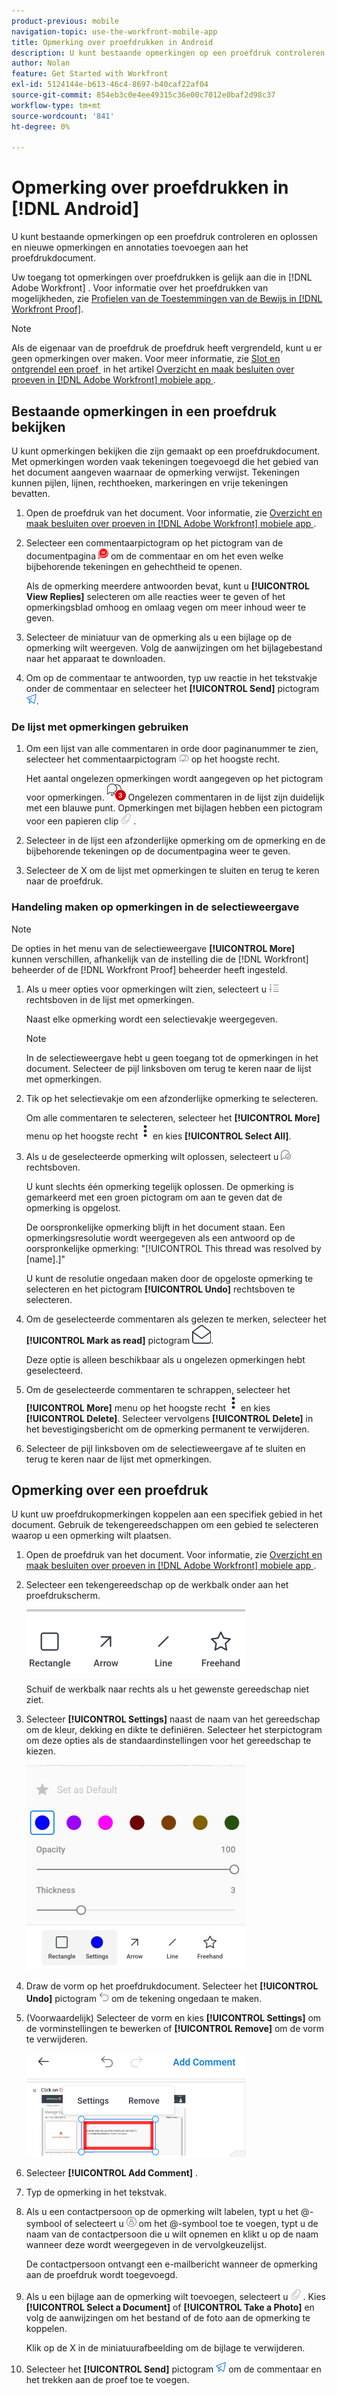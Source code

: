 ```yaml
---
product-previous: mobile
navigation-topic: use-the-workfront-mobile-app
title: Opmerking over proefdrukken in Android
description: U kunt bestaande opmerkingen op een proefdruk controleren en oplossen en nieuwe opmerkingen en annotaties toevoegen aan het proefdrukdocument.
author: Nolan
feature: Get Started with Workfront
exl-id: 5124144e-b613-46c4-8697-b40caf22af04
source-git-commit: 854eb3c0e4ee49315c36e00c7012e0baf2d98c37
workflow-type: tm+mt
source-wordcount: '841'
ht-degree: 0%

---
```


# Opmerking over proefdrukken in [!DNL Android]

U kunt bestaande opmerkingen op een proefdruk controleren en oplossen en nieuwe opmerkingen en annotaties toevoegen aan het proefdrukdocument.

Uw toegang tot opmerkingen over proefdrukken is gelijk aan die in [!DNL Adobe Workfront] . Voor informatie over het proefdrukken van mogelijkheden, zie [&#x200B; Profielen van de Toestemmingen van de Bewijs in  [!DNL Workfront Proof]](../../../workfront-proof/wp-acct-admin/account-settings/proof-perm-profiles-in-wp.md).

>[!NOTE]
>
>Als de eigenaar van de proefdruk de proefdruk heeft vergrendeld, kunt u er geen opmerkingen over maken. Voor meer informatie, zie [&#x200B; Slot en ontgrendel een proef &#x200B;](../../../workfront-basics/mobile-apps/using-the-workfront-mobile-app/work-with-proofs-in-mobile-app.md#lock) in het artikel [&#x200B; Overzicht en maak besluiten over proeven in  [!DNL Adobe Workfront]  mobiele app &#x200B;](../../../workfront-basics/mobile-apps/using-the-workfront-mobile-app/work-with-proofs-in-mobile-app.md).

## Bestaande opmerkingen in een proefdruk bekijken

U kunt opmerkingen bekijken die zijn gemaakt op een proefdrukdocument. Met opmerkingen worden vaak tekeningen toegevoegd die het gebied van het document aangeven waarnaar de opmerking verwijst. Tekeningen kunnen pijlen, lijnen, rechthoeken, markeringen en vrije tekeningen bevatten.

1. Open de proefdruk van het document. Voor informatie, zie [&#x200B; Overzicht en maak besluiten over proeven in  [!DNL Adobe Workfront]  mobiele app &#x200B;](../../../workfront-basics/mobile-apps/using-the-workfront-mobile-app/work-with-proofs-in-mobile-app.md).
1. Selecteer een commentaarpictogram op het pictogram van de documentpagina ![&#x200B; Commentaar op document &#x200B;](assets/mobile-comment-icon-on-proofdoc-30x34.png) om de commentaar en om het even welke bijbehorende tekeningen en gehechtheid te openen.

   Als de opmerking meerdere antwoorden bevat, kunt u **[!UICONTROL View Replies]** selecteren om alle reacties weer te geven of het opmerkingsblad omhoog en omlaag vegen om meer inhoud weer te geven.

1. Selecteer de miniatuur van de opmerking als u een bijlage op de opmerking wilt weergeven. Volg de aanwijzingen om het bijlagebestand naar het apparaat te downloaden.
1. Om op de commentaar te antwoorden, typ uw reactie in het tekstvakje onder de commentaar en selecteer het **[!UICONTROL Send]** pictogram ![&#x200B; verzend pictogram &#x200B;](assets/mobile-send-icon-25x26.png).

### De lijst met opmerkingen gebruiken

1. Om een lijst van alle commentaren in orde door paginanummer te zien, selecteer het commentaarpictogram ![&#x200B; pictogram van de Commentaar &#x200B;](assets/mobile-comment-icon-30x25.png) op het hoogste recht.

   Het aantal ongelezen opmerkingen wordt aangegeven op het pictogram voor opmerkingen. ![&#x200B; Aantal ongelezen commentaren &#x200B;](assets/mobile-unread-comments-icon-30x27.png) Ongelezen commentaren in de lijst zijn duidelijk met een blauwe punt. Opmerkingen met bijlagen hebben een pictogram voor een papieren clip ![[!UICONTROL Attachment] &#x200B;](assets/mobile-paper-clip-icon.png) .

1. Selecteer in de lijst een afzonderlijke opmerking om de opmerking en de bijbehorende tekeningen op de documentpagina weer te geven.
1. Selecteer de X om de lijst met opmerkingen te sluiten en terug te keren naar de proefdruk.

### Handeling maken op opmerkingen in de selectieweergave

>[!NOTE]
>
>De opties in het menu van de selectieweergave **[!UICONTROL More]** kunnen verschillen, afhankelijk van de instelling die de [!DNL Workfront] beheerder of de [!DNL Workfront Proof] beheerder heeft ingesteld.

1. Als u meer opties voor opmerkingen wilt zien, selecteert u ![[!UICONTROL List of comments] icon &#x200B;](assets/mobile-listofcommentsicon-30x27.png) rechtsboven in de lijst met opmerkingen.

   Naast elke opmerking wordt een selectievakje weergegeven.

   >[!NOTE]
   >
   >In de selectieweergave hebt u geen toegang tot de opmerkingen in het document. Selecteer de pijl linksboven om terug te keren naar de lijst met opmerkingen.

1. Tik op het selectievakje om een afzonderlijke opmerking te selecteren.

   Om alle commentaren te selecteren, selecteer het **[!UICONTROL More]** menu op het hoogste recht ![&#x200B; Meer menu &#x200B;](assets/mobile-verticalmoremenu-20x33.png) en kies **[!UICONTROL Select All]**.

1. Als u de geselecteerde opmerking wilt oplossen, selecteert u ![[!UICONTROL Resolve comment] pictogram &#x200B;](assets/mobile-resolvecomment-icon-30x30.png) rechtsboven.

   U kunt slechts één opmerking tegelijk oplossen. De opmerking is gemarkeerd met een groen pictogram om aan te geven dat de opmerking is opgelost.

   De oorspronkelijke opmerking blijft in het document staan. Een opmerkingsresolutie wordt weergegeven als een antwoord op de oorspronkelijke opmerking: &quot;[!UICONTROL This thread was resolved by [name].]&quot;

   U kunt de resolutie ongedaan maken door de opgeloste opmerking te selecteren en het pictogram **[!UICONTROL Undo]** rechtsboven te selecteren.

1. Om de geselecteerde commentaren als gelezen te merken, selecteer het **[!UICONTROL Mark as read]** pictogram ![&#x200B; Teken als gelezen &#x200B;](assets/mobile-markread-icon-30x31.png).

   Deze optie is alleen beschikbaar als u ongelezen opmerkingen hebt geselecteerd.

1. Om de geselecteerde commentaren te schrappen, selecteer het **[!UICONTROL More]** menu op het hoogste recht ![&#x200B; Meer menu &#x200B;](assets/mobile-verticalmoremenu-20x33.png) en kies **[!UICONTROL Delete]**. Selecteer vervolgens **[!UICONTROL Delete]** in het bevestigingsbericht om de opmerking permanent te verwijderen.
1. Selecteer de pijl linksboven om de selectieweergave af te sluiten en terug te keren naar de lijst met opmerkingen.

## Opmerking over een proefdruk

U kunt uw proefdrukopmerkingen koppelen aan een specifiek gebied in het document. Gebruik de tekengereedschappen om een gebied te selecteren waarop u een opmerking wilt plaatsen.

1. Open de proefdruk van het document. Voor informatie, zie [&#x200B; Overzicht en maak besluiten over proeven in  [!DNL Adobe Workfront]  mobiele app &#x200B;](../../../workfront-basics/mobile-apps/using-the-workfront-mobile-app/work-with-proofs-in-mobile-app.md).
1. Selecteer een tekengereedschap op de werkbalk onder aan het proefdrukscherm.

   ![&#x200B; de commentaartoolbar van het Bewijs &#x200B;](assets/android-proof-comment-toolbar-350x102.png)

   Schuif de werkbalk naar rechts als u het gewenste gereedschap niet ziet.

1. Selecteer **[!UICONTROL Settings]** naast de naam van het gereedschap om de kleur, dekking en dikte te definiëren. Selecteer het sterpictogram om deze opties als de standaardinstellingen voor het gereedschap te kiezen.

   ![&#x200B; het hulpmiddelmontages van de Teken &#x200B;](assets/android-drawingtoolsettings-350x328.png)

1. Draw de vorm op het proefdrukdocument. Selecteer het **[!UICONTROL Undo]** pictogram ![&#x200B; ongedaan maken &#x200B;](assets/android-undo-icon-30x31.png) om de tekening ongedaan te maken.
1. (Voorwaardelijk) Selecteer de vorm en kies **[!UICONTROL Settings]** om de vorminstellingen te bewerken of **[!UICONTROL Remove]** om de vorm te verwijderen.

   ![&#x200B; het menu van de Teken &#x200B;](assets/android-drawing-settingsremove-350x166.png)

1. Selecteer **[!UICONTROL Add Comment]** .
1. Typ de opmerking in het tekstvak.
1. Als u een contactpersoon op de opmerking wilt labelen, typt u het @-symbool of selecteert u ![[!UICONTROL Tag contact]](assets/mobile-tag-user-icon.png) om het @-symbool toe te voegen, typt u de naam van de contactpersoon die u wilt opnemen en klikt u op de naam wanneer deze wordt weergegeven in de vervolgkeuzelijst.

   De contactpersoon ontvangt een e-mailbericht wanneer de opmerking aan de proefdruk wordt toegevoegd.

1. Als u een bijlage aan de opmerking wilt toevoegen, selecteert u ![[!UICONTROL Attachment] icon &#x200B;](assets/mobile-paper-clip-icon.png) . Kies **[!UICONTROL Select a Document]** of **[!UICONTROL Take a Photo]** en volg de aanwijzingen om het bestand of de foto aan de opmerking te koppelen.

   Klik op de X in de miniatuurafbeelding om de bijlage te verwijderen.

1. Selecteer het **[!UICONTROL Send]** pictogram ![&#x200B; verzend pictogram &#x200B;](assets/mobile-send-icon-25x26.png) om de commentaar en het trekken aan de proef toe te voegen.
